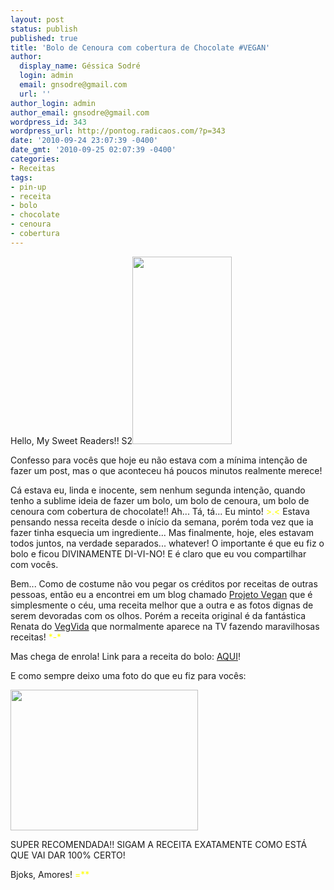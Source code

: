 ```yaml
---
layout: post
status: publish
published: true
title: 'Bolo de Cenoura com cobertura de Chocolate #VEGAN'
author:
  display_name: Géssica Sodré
  login: admin
  email: gnsodre@gmail.com
  url: ''
author_login: admin
author_email: gnsodre@gmail.com
wordpress_id: 343
wordpress_url: http://pontog.radicaos.com/?p=343
date: '2010-09-24 23:07:39 -0400'
date_gmt: '2010-09-25 02:07:39 -0400'
categories:
- Receitas
tags:
- pin-up
- receita
- bolo
- chocolate
- cenoura
- cobertura
---
```

<p>Hello, My Sweet Readers!! S2<a href="http://pontog.radicaos.com/wp-content/uploads/2010/09/Pin-Up_Menor.jpg"><img class="alignright size-medium wp-image-344" title="Pin-Up_Menor" src="http://pontog.radicaos.com/wp-content/uploads/2010/09/Pin-Up_Menor-159x300.jpg" alt="" width="159" height="300" /></a></p>
<p>Confesso para vocês que hoje eu não estava com a mínima intenção de fazer um post, mas o que aconteceu há poucos minutos realmente merece!</p>
<p>Cá estava eu, linda e inocente, sem nenhum segunda intenção, quando tenho a sublime ideia de fazer um bolo, um bolo de cenoura, um bolo de cenoura com cobertura de chocolate!! Ah... Tá, tá... Eu minto! <span style="color: #ffff00;">&gt;.&lt;</span> Estava pensando nessa receita desde o início da semana, porém toda vez que ia fazer tinha esquecia um ingrediente... Mas finalmente, hoje, eles estavam todos juntos, na verdade separados... whatever! O importante é que eu fiz o bolo e ficou DIVINAMENTE DI-VI-NO! E é claro que eu vou compartilhar com vocês.</p>
<p>Bem... Como de costume não vou pegar os créditos por receitas de outras pessoas, então eu a encontrei em um blog chamado <a title="Projeto Vegan" href="http://projetovegan.blogspot.com/" target="_blank">Projeto Vegan</a> que é simplesmente o céu, uma receita melhor que a outra e as fotos dignas de serem devoradas com os olhos. Porém a receita original é da fantástica Renata do <a title="VegVida" href="http://vegvida.com.br/" target="_blank">VegVida</a> que normalmente aparece na TV fazendo maravilhosas receitas! <span style="color: #ffff00;">*-*</span></p>
<p>Mas chega de enrola! Link para a receita do bolo: <a title="Bolo de cenoura" href="http://projetovegan.blogspot.com/2010/05/35-receita-bolo-de-cenoura.html" target="_blank">AQUI</a>!</p>
<p>E como sempre deixo uma foto do que eu fiz para vocês:</p>
<p><a href="http://pontog.radicaos.com/wp-content/uploads/2010/09/DSC05235.jpg"><img class="aligncenter size-medium wp-image-346" title="Bolo De Chocolate" src="http://pontog.radicaos.com/wp-content/uploads/2010/09/DSC05235-300x225.jpg" alt="" width="300" height="225" /></a></p>
<p>SUPER RECOMENDADA!! SIGAM A RECEITA EXATAMENTE COMO ESTÁ QUE VAI DAR 100% CERTO!</p>
<p>Bjoks, Amores! <span style="color: #ffff00;">=**</span></p>
